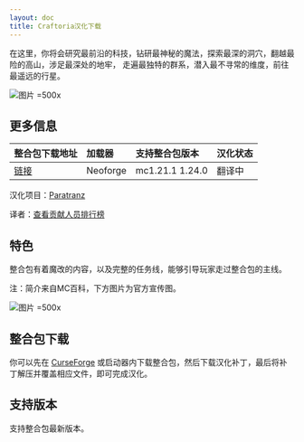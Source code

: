 ```yaml
---
layout: doc
title: Craftoria汉化下载
---
```


在这里，你将会研究最前沿的科技，钻研最神秘的魔法，探索最深的洞穴，翻越最险的高山，涉足最深处的地牢，
走遍最独特的群系，潜入最不寻常的维度，前往最遥远的行星。

![图片 =500x](https://i.imgur.com/dK8an1v.png)

<DownloadLinks :methods="[
  { id: 'quark-lanzou', text: '下载汉化', icon: '/imgs/logo/logo_64.png', lanzouLink: '/doing', quarkLink: '/doing' },
  { id: 'curseforge', text: 'i18n自动汉化更新模组', icon: '/imgs/svg/curseforge.svg', link: 'https://www.curseforge.com/api/v1/mods/297404/files/7173159/download' },
  { id: 'github', text: 'Github仓库', icon: '/imgs/svg/github.svg', link: 'https://github.com/VM-Chinese-translate-group/Craftoria-Chinese' },
  { id: 'lazy', text: '懒汉下载', icon: '/imgs/lazydl.png', link: '/doing' }
]" />

## 更多信息

| 整合包下载地址                                                  | 加载器   | 支持整合包版本  | 汉化状态 |
| :-------------------------------------------------------------- | :------- | :-------------- | :------- |
| [链接](https://www.curseforge.com/minecraft/modpacks/craftoria) | Neoforge | mc1.21.1 1.24.0 | 翻译中   |

汉化项目：[Paratranz](https://paratranz.cn/projects/15860)

译者：[查看贡献人员排行榜](https://paratranz.cn/projects/15860/leaderboard)

## 特色

整合包有着魔改的内容，以及完整的任务线，能够引导玩家走过整合包的主线。

注：简介来自MC百科，下方图片为官方宣传图。

![图片 =500x](https://i.imgur.com/vDeQO3w.png)

## 整合包下载

你可以先在 [CurseForge](https://www.curseforge.com/minecraft/modpacks/craftoria) 或启动器内下载整合包，然后下载汉化补丁，最后将补丁解压并覆盖相应文件，即可完成汉化。

## 支持版本

支持整合包最新版本。

<DocSupport />
